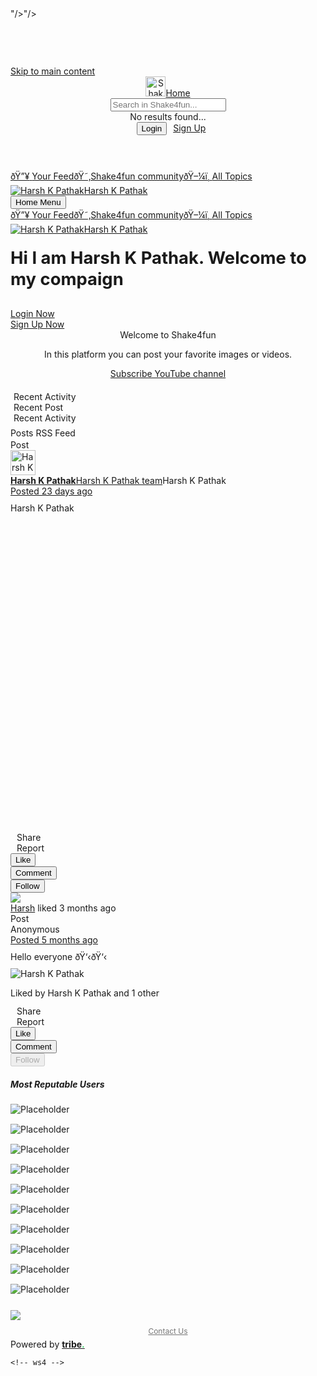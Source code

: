 <!doctype html>
<html lang="en" dir="ltr">
  <head prefix="og: http://ogp.me/ns# fb: http://ogp.me/ns/fb# website: http://ogp.me/ns/website#">
    <title data-react-helmet="true">Shake4fun</title>
    <meta content="authenticity_token" name="csrf-param" />
    <meta content="rloi9a89-aKEk6rIDbqleIMmLu9FwGatCkig" name="csrf-token" />    
    <meta data-react-helmet="true" charset="utf-8"/><meta data-react-helmet="true" http-equiv="X-UA-Compatible" content="IE=edge"/><meta data-react-helmet="true" name="msapplication-navbutton-color" content="white"/><meta data-react-helmet="true" name="msapplication-tap-highlight" content="no"/><meta data-react-helmet="true" name="msapplication-TileColor" content="#FFFFFF"/><meta data-react-helmet="true" name="viewport" content="width=device-width, initial-scale=1, maximum-scale=1, user-scalable=yes"/><meta data-react-helmet="true" name="mobile-web-app-capable" content="yes"/><meta data-react-helmet="true" name="theme-color" content="#FFFFFF"/><meta data-react-helmet="true" name="apple-mobile-web-app-capable" content="yes"/><meta data-react-helmet="true" name="apple-mobile-web-app-status-bar-style" content="white"/><meta data-react-helmet="true" name="apple-touch-startup-image" content="/assets/934c0518b47e40b03e6815aa181361ad.png"/><meta data-react-helmet="true" name="apple-touch-fullscreen" content="yes"/><meta data-react-helmet="true" property="og:type" content="website"/><meta data-react-helmet="true" property="og:image:width" content="1024"/><meta data-react-helmet="true" property="og:image:height" content="512"/><meta data-react-helmet="true" property="fb:app_id" content="323262871859508"/><meta data-react-helmet="true" name="twitter:card" content="summary_large_image"/><meta data-react-helmet="true" name="slack-app-id" content="ADM73C1PS"/><meta data-react-helmet="true" name="twitter:title" content="Shake4fun"/><meta data-react-helmet="true" property="og:title" content="Shake4fun"/><meta data-react-helmet="true" name="twitter:image" content="https://static.t-cdn.net/5e3378bb87309b21572198c6/portals/banner_48188.png"/><meta data-react-helmet="true" name="msapplication-TileImage" content="https://static.t-cdn.net/5e3378bb87309b21572198c6/portals/favicon_33292-152x152.png"/><meta data-react-helmet="true" name="application-name" content="Shake4fun"/><meta data-react-helmet="true" name="apple-mobile-web-app-title" content="Shake4fun"/><meta data-react-helmet="true" name="description" content="<meta name="description" content="Shake4fun is a social media platform. Connect with it now."/>"/><meta data-react-helmet="true" name="keywords" content=""/><meta data-react-helmet="true" property="og:image" content="https://static.t-cdn.net/5e3378bb87309b21572198c6/portals/banner_48188.png"/><meta data-react-helmet="true" property="og:site_name" content="Shake4fun"/><meta data-react-helmet="true" property="og:description" content="<meta name="description" content="Shake4fun is a social media platform. Connect with it now."/>"/><meta data-react-helmet="true" name="twitter:site" content="@HarshKPathakk"/>
    <link data-react-helmet="true" rel="manifest" href="/manifest.json"/><link data-react-helmet="true" rel="icon" href="https://static.t-cdn.net/5e3378bb87309b21572198c6/portals/favicon_33292.png"/><link data-react-helmet="true" rel="icon" sizes="192x192" href="https://static.t-cdn.net/5e3378bb87309b21572198c6/portals/favicon_33292-192x192.png"/><link data-react-helmet="true" rel="apple-touch-icon" sizes="152x152" href="https://static.t-cdn.net/5e3378bb87309b21572198c6/portals/favicon_33292-152x152.png"/>
    <script data-react-helmet="true" type="application/ld+json">{"@context":"http://schema.org","@type":"Organization","name":"Shake4fun","logo":"https://photopedia.tribe.so/assets/43980cf8d41e9ad5e5365874e156164c.png","url":"https://photopedia.tribe.so"}</script>
    
  <link rel="stylesheet" href="https://t-assets.net/assets/c66c9dedfbf5f3f7b23dd5cd191500b6.css" />
  <link id="custom-stylesheet" rel="stylesheet" href="/css/theme.css?hash=d540f81f5212e83b7d71be6b89db0a55" />
    
    
  </head>
  <body class="role-guest">
    <div id="app"><div data-reactroot=""><div class="main-wrapper" style="padding-top:75px"><a href="#contentStart" tabindex="1" class="sr-only sr-only-focusable"><span>Skip to main content</span></a><header class="main-navigation"><nav class="ui borderless text main-menu menu"><div class="ui container"><a title="Shake4fun" class="header item header-logo" href="/"><img style="width:auto" src="https://static.t-cdn.net/5e3378bb87309b21572198c6/portals/logo_13513.png" height="32" alt="Shake4fun" class="ui image"/></a><a accessKey="h" class="item header-home-link active" href="/"><i aria-hidden="true" class="newspaper outline icon"></i><span class="mobile hidden"><span>Home</span></span></a><div class="ui fluid search global-search mobile hidden"><div class="ui icon input"><input type="text" placeholder="Search in Shake4fun..." value="" tabindex="0" class="prompt" autoComplete="off"/><i aria-hidden="true" class="search icon"></i></div><div class="results transition"><div class="message empty"><div class="header"><span>No results found...</span></div></div></div></div><a class="item mobile only"><i aria-hidden="true" class="search icon"></i></a><div class="right menu"><button style="margin:0 10px" accessKey="l" class="ui primary right floated button" tabindex="0"><span>Login</span></button><a role="button" href="/signup" class="item right item"><span>Sign Up</span></a></div></div></nav></header><main class="ui container fluid"><div id="contentStart" aria-label="Main content"></div><div class="ui container"><div role="alert" class="ui hidden message main-message"><i aria-hidden="true" class="close icon"></i></div></div><div><div><div class="ui centered container stackable three column grid"><div class="three wide computer four wide tablet column"><div><aside role="navigation" aria-label="Page Navigation Menu" class="ui fluid secondary vertical mobile hidden main-sidebar menu"><a role="menuitem" accessKey="f" class="item main-sidebar-item active" href="/"><span class="emoji" aria-hidden="true">ðŸ”¥</span> <span>Your Feed</span></a><a role="menuitem" class="item main-sidebar-item" href="/groups"><span class="emoji" aria-hidden="true">ðŸ˜‚</span>Shake4fun community</a><a role="menuitem" class="item main-sidebar-item" href="/topics"><span class="emoji" aria-hidden="true">ðŸ–¼ï¸</span> <span>All Topics</span></a><div class="ui divider main-sidebar-item"></div><a aria-label="Harsh K Pathak Topic Feed" role="menuitem" class="item main-sidebar-topic topic-menu-item" href="/feed/harsh-k-pathak"><img aria-hidden="true" src="/assets/617f59429491faddfe6c644b195bd543.png" alt="Harsh K Pathak" class="ui image"/>Harsh K Pathak</a></aside><div class="mobile only mobile-main-menu"><div role="listbox" aria-expanded="false" class="ui fluid dropdown" tabindex="0"><button class="ui large fluid button"><span>Home Menu</span> <i aria-hidden="true" class="bars icon float-right"></i></button><div style="width:100%" class="menu transition"><a role="menuitem" accessKey="f" class="item main-sidebar-item active" href="/"><span class="emoji" aria-hidden="true">ðŸ”¥</span> <span>Your Feed</span></a><a role="menuitem" class="item main-sidebar-item" href="/groups"><span class="emoji" aria-hidden="true">ðŸ˜‚</span>Shake4fun community</a><a role="menuitem" class="item main-sidebar-item" href="/topics"><span class="emoji" aria-hidden="true">ðŸ–¼ï¸</span> <span>All Topics</span></a><div class="divider main-sidebar-item"></div><a aria-label="Harsh K Pathak Topic Feed" role="menuitem" class="item main-sidebar-topic topic-menu-item" href="/feed/harsh-k-pathak"><img aria-hidden="true" src="/assets/617f59429491faddfe6c644b195bd543.png" alt="Harsh K Pathak" class="ui image"/>Harsh K Pathak</a></div></div></div></div></div><div class="nine wide computer twelve wide tablet column"><div class="ui center aligned segment"><h1 style="margin-top:20px;margin-bottom:30px;font-size:1.714rem">Hi I am Harsh K Pathak. Welcome to my compaign</h1><div class="ui stackable equal width grid"><div class="row"><div class="column"><a class="ui big fluid primary button" role="button" href="/login"><span>Login Now</span></a></div><div class="column no-padding-bottom"><a class="ui big basic fluid primary button" role="button" href="/signup"><span>Sign Up Now</span></a></div></div></div></div><div style="border:0;background:url(https://static.t-cdn.net/5e3378bb87309b21572198c6/portals/announcement_26847.png);background-size:cover" class="ui clearing inverted segment announcement dark-image-background community-announcement"><div style="text-align:center"><div class="ui header">Welcome to Shake4fun</div><div class="announcement-content"><p class="ltr">In this platform you can post your favorite images or videos.</p></div><div><a href="https://www.youtube.com/channel/UCvvfCLrJc_wbBH-kDJdscwQ" class="ui large basic primary button" role="button">Subscribe YouTube channel</a></div></div></div><div class="mobile tablet only" style="margin-bottom:15px"></div><div class="feed-list-container"><div role="list" class="ui horizontal selection list filter-bar-wrapper"><div role="listitem" class="item"><div style="padding:5px 0 5px 5px" role="listbox" aria-expanded="false" class="ui pointing dropdown feed-type-filter" tabindex="0"><div class="text" role="alert" aria-live="polite">Recent Activity</div><i aria-hidden="true" class="dropdown icon"></i><div class="menu transition"><div role="option" class="item">Recent Post</div><div role="option" class="item">Recent Activity</div></div></div></div><div role="listitem" class="item float-right filter-bar-rss"><div style="padding:2px 0" role="listbox" aria-expanded="false" class="ui top right pointing dropdown" tabindex="0"><i aria-hidden="true" class="orange rss square large icon"></i><i aria-hidden="true" class="dropdown icon"></i><div class="menu transition"><div role="option" class="item">Posts<!-- --> RSS Feed</div></div></div></div></div><div class="feed-list"><div class="ui fluid card post-item post-list-item"><div class="content card-head"><div class="card-head-content-type">Post</div></div><div class="content post-title"><div class="user-bar clearfix"><a tabindex="-1" aria-hidden="true" class="user-bar-image" href="/user/harshkpathak"><img style="width:40px" src="https://t-images.imgix.net/https%3A%2F%2Fstatic.t-cdn.net%2F5e3378bb87309b21572198c6%2Fusers%2F5e3378bd87309b21572198e5%2F5e3378bd87309b21572198e5_51506.png?width=80&height=80&crop=faces&fit=crop&w=80&h=80&auto=format%2Ccompress&ixlib=js-2.3.1&s=ec11c9efa08dbf6f33718ac08e6c1b45" alt="Harsh K Pathak" class="ui mini circular left floated image"/><span class="user-bar-icon-verify"><i aria-hidden="true" class="blue check tiny circular inverted icon verification-icon"></i></span></a><div class="user-bar-content"><div class="header user-bar-name"><a href="/user/harshkpathak"><b>Harsh K Pathak</b><span class="text-badge text-badge-gold">Harsh K Pathak team</span></a><span style="display:inline-block" class="meta user-bar-extra"><div class="user-bar-title-wrapper"><span class="card-head-divider"></span><span class="user-bar-title">Harsh K Pathak</span></div></span></div><div class="meta user-bar-time"><a href="/post/harsh-k-pathak-5ed3c49113c2ab0d8e85e896"><span>Posted 23 days ago</span></a></div></div></div><div class="description" style="margin:10px 0"><div class="content post-content"><div class="description"><div class="">Harsh K Pathak</div></div></div></div></div><div><div><div style="height:500px" class="post-attachment-image-item"><div style="width:100%;height:50%" class="post-gallery-item"><a><div style="background:url(https://t-images.imgix.net/https%3A%2F%2Fstatic.t-cdn.net%2F5e3378bb87309b21572198c6%2Fposts%2F5ed3c4630ffa7074808e5e00%2F5ed3c4630ffa7074808e5e00_53990.png?width=1240&w=1240&auto=format%2Ccompress&ixlib=js-2.3.1&s=19c81c377a37b359f2107413b5d728d3)" class="post-gallery-image"><img src="https://t-images.imgix.net/https%3A%2F%2Fstatic.t-cdn.net%2F5e3378bb87309b21572198c6%2Fposts%2F5ed3c4630ffa7074808e5e00%2F5ed3c4630ffa7074808e5e00_53990.png?width=1240&w=1240&auto=format%2Ccompress&ixlib=js-2.3.1&s=19c81c377a37b359f2107413b5d728d3" class="post-gallery-image" style="visibility:hidden"/></div></a></div><div style="width:50%;height:50%" class="post-gallery-item"><a><div style="background:url(https://t-images.imgix.net/https%3A%2F%2Fstatic.t-cdn.net%2F5e3378bb87309b21572198c6%2Fposts%2F5ed3c4700eace559c41cc6eb%2F5ed3c4700eace559c41cc6eb_59853.png?width=620&w=620&auto=format%2Ccompress&ixlib=js-2.3.1&s=065eea3547caadbd4abd8ee5b5dcd01d)" class="post-gallery-image"><img src="https://t-images.imgix.net/https%3A%2F%2Fstatic.t-cdn.net%2F5e3378bb87309b21572198c6%2Fposts%2F5ed3c4700eace559c41cc6eb%2F5ed3c4700eace559c41cc6eb_59853.png?width=620&w=620&auto=format%2Ccompress&ixlib=js-2.3.1&s=065eea3547caadbd4abd8ee5b5dcd01d" class="post-gallery-image" style="visibility:hidden"/></div></a></div><div style="width:50%;height:50%" class="post-gallery-item"><a><div style="background:url(https://t-images.imgix.net/https%3A%2F%2Fstatic.t-cdn.net%2F5e3378bb87309b21572198c6%2Fposts%2F5ed3c47f7b6f987825f04d79%2F5ed3c47f7b6f987825f04d79_42801.png?width=620&w=620&auto=format%2Ccompress&ixlib=js-2.3.1&s=6d764866d704730bc577c024b1c82f0a)" class="post-gallery-image"><img src="https://t-images.imgix.net/https%3A%2F%2Fstatic.t-cdn.net%2F5e3378bb87309b21572198c6%2Fposts%2F5ed3c47f7b6f987825f04d79%2F5ed3c47f7b6f987825f04d79_42801.png?width=620&w=620&auto=format%2Ccompress&ixlib=js-2.3.1&s=6d764866d704730bc577c024b1c82f0a" class="post-gallery-image" style="visibility:hidden"/></div></a></div></div></div></div><div class="extra content card-footer"><div class="float-right"><div class="footer-menu float-right" style="margin-left:10px;margin-right:10px"><div aria-hidden="true" role="listbox" aria-expanded="false" class="ui top right pointing dropdown floating-action-menu" tabindex="-1"><div class="text" role="alert" aria-live="polite"></div><i aria-hidden="true" class="ellipsis horizontal icon"></i><div class="menu transition"><div role="option" class="item item share-dropdown"><i class="mr-3 ml-0 float-left text-sm-1 outline icon share vertical far outline"></i><span>Share</span></div><div role="option" class="item"><i class="mr-3 ml-0 block float-left text-sm-1 icon flag vertical far outline"></i><span>Report</span></div></div></div></div><div class="avatar-group float-right"></div></div><div role="list" class="ui large horizontal link list card-footer-left-wrapper"><div role="listitem" class="item card-footer-left-item footer-like-button"><button class="ui tiny basic button like-button"><i class="mr-2 ml-0  float-left text-sm-1 outline  icon heart far"></i><span><span>Like</span></span></button></div><div role="listitem" class="item card-footer-left-item"><button class="ui tiny basic button comment-button"><i class="mr-2 ml-0 float-left text-sm-1 outline icon comment far"></i><span>Comment</span></button></div><div role="listitem" class="item card-footer-left-item"><button class="ui tiny basic button"><span>Follow</span></button></div></div></div></div><div class="last-action-bar"><div class="last-action-bar-image"><img src="https://t-images.imgix.net/https%3A%2F%2Fstatic.t-cdn.net%2F5e3378bb87309b21572198c6%2Fusers%2F5e3378bd87309b21572198e5%2F5e3378bd87309b21572198e5_51506.png?width=40&height=40&crop=faces&fit=crop&w=40&h=40&auto=format%2Ccompress&ixlib=js-2.3.1&s=38ab1c97a55d2e1176edc7f4b6798610" class="ui avatar image last-action-bar-avatar"/></div><div class="last-action-bar-content"><span><a href="/user/harshkpathak">Harsh</a> liked 3 months ago</span></div></div><div class="ui fluid card post-item post-list-item"><div class="content card-head"><div class="card-head-content-type">Post</div></div><div class="content post-title"><div class="meta author"><i aria-hidden="true" class="user circular icon float-left answer-anonymous-icon"></i><div><div class="header user-bar-name"><span>Anonymous</span></div><div class="meta user-bar-time"><a href="/post/hello-everyone-5e34113876d16132958892db"><span>Posted 5 months ago</span></a></div></div></div><div class="description" style="margin:10px 0"><div class="content post-content"><div class="description"><div class="">Hello everyone ðŸ‘‹ðŸ‘‹</div></div></div></div></div><div style="min-height:60px;border:none" class="content card-footer middle aligned"><span class="right floated" style="margin-top:4px;color:grey"></span><span class="middle aligned"><a class="card-footer-likes"><div class="avatar-group"><span><img src="https://t-images.imgix.net/https%3A%2F%2Fstatic.t-cdn.net%2F5e3378bb87309b21572198c6%2Fusers%2F5e3378bd87309b21572198e5%2F5e3378bd87309b21572198e5_51506.png?width=48&height=48&crop=faces&fit=crop&w=48&h=48&auto=format%2Ccompress&ixlib=js-2.3.1&s=70f5eda0c76f1b63b23a7645f4db5da6" alt="Harsh K Pathak" class="ui tiny avatar image"/></span></div><p class="card-footer-likes-text">Liked by Harsh K Pathak and 1 other</p></a></span><span></span></div><div class="extra content card-footer"><div class="float-right"><div class="footer-menu float-right" style="margin-left:10px;margin-right:10px"><div aria-hidden="true" role="listbox" aria-expanded="false" class="ui top right pointing dropdown floating-action-menu" tabindex="-1"><div class="text" role="alert" aria-live="polite"></div><i aria-hidden="true" class="ellipsis horizontal icon"></i><div class="menu transition"><div role="option" class="item item share-dropdown"><i class="mr-3 ml-0 float-left text-sm-1 outline icon share vertical far outline"></i><span>Share</span></div><div role="option" class="item"><i class="mr-3 ml-0 block float-left text-sm-1 icon flag vertical far outline"></i><span>Report</span></div></div></div></div><div class="avatar-group float-right"></div></div><div role="list" class="ui large horizontal link list card-footer-left-wrapper"><div role="listitem" class="item card-footer-left-item footer-like-button"><button class="ui tiny basic button like-button"><i class="mr-2 ml-0  float-left text-sm-1 outline  icon heart far"></i><span><span>Like</span></span></button></div><div role="listitem" class="item card-footer-left-item"><button class="ui tiny basic button comment-button"><i class="mr-2 ml-0 float-left text-sm-1 outline icon comment far"></i><span>Comment</span></button></div><div role="listitem" class="item card-footer-left-item"><button class="ui tiny basic disabled button" disabled="" tabindex="-1"><span>Follow</span></button></div></div></div></div></div></div></div><div class="four wide computer column tablet or lower hidden"><div style="margin-bottom:10px" class="users-leaderboard"><div class="ui segments"><div class="ui segment"><h5 class="ui header"><span>Most Reputable Users</span></h5></div><div class="ui segment"><div><div role="list" class="ui relaxed list"><div role="listitem" class="item" style="display:flex"><img src="/assets/617f59429491faddfe6c644b195bd543.png" alt="Placeholder" class="ui avatar image"/><div style="flex:1" class="content"><div class="header"><div style="height:14px;margin:0;margin-top:2px;width:80%" class="short-paragraph"></div></div><div style="height:14px;margin:0;margin-top:2px;width:30%" class="short-paragraph"></div></div></div><div role="listitem" class="item" style="display:flex"><img src="/assets/617f59429491faddfe6c644b195bd543.png" alt="Placeholder" class="ui avatar image"/><div style="flex:1" class="content"><div class="header"><div style="height:14px;margin:0;margin-top:2px;width:87%" class="short-paragraph"></div></div><div style="height:14px;margin:0;margin-top:2px;width:30%" class="short-paragraph"></div></div></div><div role="listitem" class="item" style="display:flex"><img src="/assets/617f59429491faddfe6c644b195bd543.png" alt="Placeholder" class="ui avatar image"/><div style="flex:1" class="content"><div class="header"><div style="height:14px;margin:0;margin-top:2px;width:90%" class="short-paragraph"></div></div><div style="height:14px;margin:0;margin-top:2px;width:30%" class="short-paragraph"></div></div></div><div role="listitem" class="item" style="display:flex"><img src="/assets/617f59429491faddfe6c644b195bd543.png" alt="Placeholder" class="ui avatar image"/><div style="flex:1" class="content"><div class="header"><div style="height:14px;margin:0;margin-top:2px;width:87%" class="short-paragraph"></div></div><div style="height:14px;margin:0;margin-top:2px;width:30%" class="short-paragraph"></div></div></div><div role="listitem" class="item" style="display:flex"><img src="/assets/617f59429491faddfe6c644b195bd543.png" alt="Placeholder" class="ui avatar image"/><div style="flex:1" class="content"><div class="header"><div style="height:14px;margin:0;margin-top:2px;width:80%" class="short-paragraph"></div></div><div style="height:14px;margin:0;margin-top:2px;width:30%" class="short-paragraph"></div></div></div><div role="listitem" class="item" style="display:flex"><img src="/assets/617f59429491faddfe6c644b195bd543.png" alt="Placeholder" class="ui avatar image"/><div style="flex:1" class="content"><div class="header"><div style="height:14px;margin:0;margin-top:2px;width:73%" class="short-paragraph"></div></div><div style="height:14px;margin:0;margin-top:2px;width:30%" class="short-paragraph"></div></div></div><div role="listitem" class="item" style="display:flex"><img src="/assets/617f59429491faddfe6c644b195bd543.png" alt="Placeholder" class="ui avatar image"/><div style="flex:1" class="content"><div class="header"><div style="height:14px;margin:0;margin-top:2px;width:70%" class="short-paragraph"></div></div><div style="height:14px;margin:0;margin-top:2px;width:30%" class="short-paragraph"></div></div></div><div role="listitem" class="item" style="display:flex"><img src="/assets/617f59429491faddfe6c644b195bd543.png" alt="Placeholder" class="ui avatar image"/><div style="flex:1" class="content"><div class="header"><div style="height:14px;margin:0;margin-top:2px;width:73%" class="short-paragraph"></div></div><div style="height:14px;margin:0;margin-top:2px;width:30%" class="short-paragraph"></div></div></div><div role="listitem" class="item" style="display:flex"><img src="/assets/617f59429491faddfe6c644b195bd543.png" alt="Placeholder" class="ui avatar image"/><div style="flex:1" class="content"><div class="header"><div style="height:14px;margin:0;margin-top:2px;width:80%" class="short-paragraph"></div></div><div style="height:14px;margin:0;margin-top:2px;width:30%" class="short-paragraph"></div></div></div><div role="listitem" class="item" style="display:flex"><img src="/assets/617f59429491faddfe6c644b195bd543.png" alt="Placeholder" class="ui avatar image"/><div style="flex:1" class="content"><div class="header"><div style="height:14px;margin:0;margin-top:2px;width:87%" class="short-paragraph"></div></div><div style="height:14px;margin:0;margin-top:2px;width:30%" class="short-paragraph"></div></div></div></div></div></div></div></div><div class="sidebar-footer"><div class="ui segment"><div><img src="https://1.bp.blogspot.com/-LuLONgV3sAw/XuzvNM0-cyI/AAAAAAAAAN8/oAEUHj7oz0UJWUcrZ03g_HG_zEMPFoyagCK4BGAsYHg/s320/IMG_20200604_"/></div></div><div class="ui divider"></div><div class="ui centered container center aligned four column grid footer-social-media-links"><div class="column"><a title="Shake4fun Instagram" target="_blank" href="https://www.instagram.com/harshkpathakk/"><i aria-hidden="true" class="grey instagram icon"></i></a></div><div class="column"><a title="Shake4fun LinkedIn" target="_blank" href="https://www.linkedin.com/in/harsh-k-pathak-956659196"><i aria-hidden="true" class="grey linkedin icon"></i></a></div><div class="column"><a title="Shake4fun Twitter" target="_blank" href="https://mobile.twitter.com/HarshKPathakk"><i aria-hidden="true" class="grey twitter icon"></i></a></div><div class="column"><a title="Shake4fun Facebook" target="_blank" href="https://www.facebook.com/harshkpathakk"><i aria-hidden="true" class="grey facebook icon"></i></a></div></div><div style="margin-top:10px;text-align:center;color:#a1a1a1;font-size:12px"><a style="color:#767676" target="_blank" href="mailto:pathakharsh230@gmail.com"><span>Contact Us</span></a></div><div style="margin-top:5px;text-align:center;color:#a1a1a1;font-size:12px"></div><div style="margin-top:5px;text-align:center;color:#a1a1a1;font-size:12px"></div><div class="powered-by"><span>Powered by <a target="_blank" href="https://tribe.so?utm_campaign=powered-by-tribe&utm_medium=referral&utm_source=photopedia.tribe.so&utm_term=Shake4fun"><b>tribe<span style="color: #29CE5D">.</span></b></a></span></div></div></div></div></div></div><div class="sr-only" role="status" aria-live="polite" aria-atomic="true"></div></main></div></div></div>
    <script>window.__INITIAL_STATE__ = {"accessibilityMessage":{"message":""},"admin":{"users":{"isLoading":false,"items":[],"activeUser":null,"lastPage":null},"topics":{"isLoading":false,"items":[],"activeTaopic":null,"lastPage":null},"invitations":{"isLoading":false,"items":[],"activeUser":null,"lastPage":null},"webhooks":{"isLoading":false,"items":[],"activeWebhook":null,"lastPage":null},"groups":{"isLoading":false,"items":[],"activeGroup":null,"lastPage":null},"domain":{}},"answer":{"questions":{"items":false,"params":{"page":1},"hasMore":true,"isLoading":false},"votes":{"modalOpen":false,"items":false,"itemsCount":2},"drafts":{"items":false,"page":1,"hasMore":true,"isLoading":false},"requests":{"items":false,"page":1,"hasMore":true,"isLoading":false},"report":{"modal":false,"isPosting":false},"vote":false},"app":{"apps":{"items":false,"page":1,"hasMore":true,"isLoading":false},"item":null},"browser":{"_responsiveState":true,"lessThan":{"extraSmall":false,"small":false,"medium":false,"large":false,"infinity":false},"greaterThan":{"extraSmall":true,"small":true,"medium":true,"large":true,"infinity":false},"is":{"extraSmall":false,"small":false,"medium":false,"large":false,"infinity":true},"mediaType":"infinity","orientation":null,"breakpoints":{"extraSmall":480,"small":768,"medium":992,"large":1200,"infinity":null}},"comment":{"isEditing":false,"report":{"modal":false,"isPosting":false}},"csrfToken":"rloi9a89-aKEk6rIDbqleIMmLu9FwGatCkig","entities":{"answer_requests":{},"answers":{},"apps":{},"comments":{},"events":{},"groups":{},"portals":{},"posts":{"5ed3c49113c2ab0d8e85e896":{"_id":"5ed3c49113c2ab0d8e85e896","shortId":"3JAAV","lang":"","updatedAt":"2020-05-31T14:52:01.218Z","createdAt":"2020-05-31T14:52:01.178Z","content":"Harsh K Pathak","publishedAt":"2020-05-31T14:52:01.175Z","portal":"5e3378bb87309b21572198c6","user":"harshkpathak","__v":0,"lastActionAt":"2020-05-31T14:52:01.203Z","slug":"harsh-k-pathak","synced":{"searchFailed":false,"search":true},"referrers":[],"downvotes":[],"upvotes":[],"comments":[],"rewards":[],"videos":[],"files":[],"images":[{"code":"5ed3c4630ffa7074808e5e00","src":"https://static.t-cdn.net/5e3378bb87309b21572198c6/posts/5ed3c4630ffa7074808e5e00/5ed3c4630ffa7074808e5e00_53990.png","formatType":"image/jpeg","_id":"5ed3c49113c2ab0d8e85e899"},{"code":"5ed3c4700eace559c41cc6eb","src":"https://static.t-cdn.net/5e3378bb87309b21572198c6/posts/5ed3c4700eace559c41cc6eb/5ed3c4700eace559c41cc6eb_59853.png","formatType":"image/jpeg","_id":"5ed3c49113c2ab0d8e85e898"},{"code":"5ed3c47f7b6f987825f04d79","src":"https://static.t-cdn.net/5e3378bb87309b21572198c6/posts/5ed3c47f7b6f987825f04d79/5ed3c47f7b6f987825f04d79_42801.png","formatType":"image/jpeg","_id":"5ed3c49113c2ab0d8e85e897"}],"attachments":[],"links":[],"media":[],"topics":[],"posters":[],"bookmarks":[],"followers":[],"score":0,"counts":{"bookmarks":0,"downvotes":0,"links":0,"totalUpvotes":0,"upvotes":0,"followers":0,"edits":0,"responses":0,"comments":0,"views":0},"status":"published","privacy":"public","lastAction":{"verb":"create","user":{"_id":"5e3378bd87309b21572198e5","profile":{"links":{"homepage":"https://harshkpathak.com","linkedin":"harsh-k-pathak-956659196","facebook":"hkharshpathak","twitter":"HarshKPathakk","instagram":"harshpathakk"},"counts":{"receivedLikes":11,"replies":0,"receivedDownloads":0,"downloads":0,"fileUploads":0,"groups":0,"requests":0,"edits":1,"questionsFollowers":0,"responses":0,"posts":-1,"questions":-1,"comments":0,"answersWords":0,"answersVotes":0,"answers":-1,"views":0,"followings":0,"followers":0},"score":28,"verified":true,"badge":{"text":"Harsh K Pathak team","type":"gold"},"description":"","title":"Harsh K Pathak","banner":"https://static.t-cdn.net/5e3378bb87309b21572198c6/users/5e3378bd87309b21572198e5/5e3378bd87309b21572198e5_43547.png","picture":"https://static.t-cdn.net/5e3378bb87309b21572198c6/users/5e3378bd87309b21572198e5/5e3378bd87309b21572198e5_51506.png","website":"","location":"","gender":"","name":"Harsh K Pathak","username":"harshkpathak"},"externalId":null,"id":"5e3378bd87309b21572198e5"}},"kind":"simple","type":"post","anonymous":false,"verified":false,"responses":[],"summary":"Harsh K Pathak","id":"5ed3c49113c2ab0d8e85e896","url":"/post/5ed3c49113c2ab0d8e85e896","api_url":"/posts/5ed3c49113c2ab0d8e85e896"},"5e34113876d16132958892db":{"_id":"5e34113876d16132958892db","shortId":"OpZWZ","lang":"","updatedAt":"2020-03-22T05:53:32.818Z","createdAt":"2020-01-31T11:36:24.082Z","content":"Hello everyone ðŸ‘‹ðŸ‘‹","publishedAt":"2020-01-31T11:36:24.080Z","portal":"5e3378bb87309b21572198c6","user":null,"__v":2,"lastActionAt":"2020-03-22T05:53:32.795Z","slug":"hello-everyone","synced":{"searchFailed":false,"search":true},"referrers":[],"downvotes":[],"upvotes":["harshkpathak"],"comments":[],"rewards":[],"videos":[],"files":[],"images":[],"attachments":[],"links":[],"media":[],"topics":[],"posters":[],"bookmarks":[],"followers":[],"score":0,"counts":{"bookmarks":0,"downvotes":0,"links":0,"totalUpvotes":0,"upvotes":2,"followers":0,"edits":0,"responses":0,"comments":0,"views":0},"status":"published","privacy":"public","lastAction":{"verb":"like","user":{"_id":"5e3378bd87309b21572198e5","profile":{"links":{"homepage":"https://harshkpathak.com","linkedin":"harsh-k-pathak-956659196","facebook":"hkharshpathak","twitter":"HarshKPathakk","instagram":"harshpathakk"},"counts":{"receivedLikes":11,"replies":0,"receivedDownloads":0,"downloads":0,"fileUploads":0,"groups":0,"requests":0,"edits":1,"questionsFollowers":0,"responses":0,"posts":-1,"questions":-1,"comments":0,"answersWords":0,"answersVotes":0,"answers":-1,"views":0,"followings":0,"followers":0},"score":28,"verified":true,"badge":{"text":"Harsh K Pathak team","type":"gold"},"description":"","title":"Harsh K Pathak","banner":"https://static.t-cdn.net/5e3378bb87309b21572198c6/users/5e3378bd87309b21572198e5/5e3378bd87309b21572198e5_43547.png","picture":"https://static.t-cdn.net/5e3378bb87309b21572198c6/users/5e3378bd87309b21572198e5/5e3378bd87309b21572198e5_51506.png","website":"","location":"","gender":"","name":"Harsh K Pathak","username":"harshkpathak"},"externalId":null,"id":"5e3378bd87309b21572198e5"}},"kind":"simple","type":"post","anonymous":false,"verified":false,"responses":[],"summary":"Hello everyone ðŸ‘‹ðŸ‘‹","id":"5e34113876d16132958892db","url":"/post/5e34113876d16132958892db","api_url":"/posts/5e34113876d16132958892db"}},"questions":{},"topics":{},"users":{"harshkpathak":{"_id":"5e3378bd87309b21572198e5","profile":{"links":{"homepage":"https://harshkpathak.com","linkedin":"harsh-k-pathak-956659196","facebook":"hkharshpathak","twitter":"HarshKPathakk","instagram":"harshpathakk"},"counts":{"receivedLikes":11,"replies":0,"receivedDownloads":0,"downloads":0,"fileUploads":0,"groups":0,"requests":0,"edits":1,"questionsFollowers":0,"responses":0,"posts":-1,"questions":-1,"comments":0,"answersWords":0,"answersVotes":0,"answers":-1,"views":0,"followings":0,"followers":0},"score":28,"verified":true,"badge":{"text":"Harsh K Pathak team","type":"gold"},"description":"","title":"Harsh K Pathak","banner":"https://static.t-cdn.net/5e3378bb87309b21572198c6/users/5e3378bd87309b21572198e5/5e3378bd87309b21572198e5_43547.png","picture":"https://static.t-cdn.net/5e3378bb87309b21572198c6/users/5e3378bd87309b21572198e5/5e3378bd87309b21572198e5_51506.png","website":"","location":"","gender":"","name":"Harsh K Pathak","username":"harshkpathak"},"externalId":null,"id":"5e3378bd87309b21572198e5"}},"feed":{"5ed3c49113c2ab0d8e85e896":{"_id":"5ed3c49113c2ab0d8e85e896","type":"Post","publishedAt":"2020-05-31T14:52:01.175Z","post":"5ed3c49113c2ab0d8e85e896"},"5e34113876d16132958892db":{"_id":"5e34113876d16132958892db","type":"Post","publishedAt":"2020-01-31T11:36:24.080Z","rank":"2020-03-22T05:53:32.795Z","post":"5e34113876d16132958892db"}}},"event":{"item":null,"questions":{},"answers":{}},"form":{},"group":{"editorModal":false,"pickerModal":false,"feed":{"items":false,"hasMore":true,"isLoading":false,"topic":null,"params":{"page":1},"moderation":0},"members":{"items":false,"hasMore":true,"isLoading":false,"topic":null,"params":{}},"stats":{},"selectedGroup":false,"isUploadingImage":false},"home":{"answers":{"items":false,"page":1,"hasMore":true,"isLoading":false},"contentModal":false,"feed":{"items":["5ed3c49113c2ab0d8e85e896","5e34113876d16132958892db"],"params":{"page":1,"sort":"lastActionAt.desc","types":""},"hasMore":true,"isLoading":false,"topic":null,"moderation":0,"page":1},"groups":{"items":false,"params":{"page":1},"hasMore":true,"isLoading":false},"notifications":{"items":false,"page":1,"hasMore":true,"isLoading":false,"verb":false},"content":{},"searchGlobal":{"results":[],"isLoading":false,"count":0,"value":""},"searchPage":{"results":[],"isLoading":false,"value":"","itemPerPage":0,"currentPage":1},"topics":{"items":false,"page":1,"hasMore":true,"isLoading":false},"comments":{"items":false,"page":1,"hasMore":true,"isLoading":false},"featured":{},"widget":{"infiniteScroll":true,"limit":null}},"isEmbed":false,"isFetching":false,"loadingBar":{"default":0},"message":{},"modal":{"isOpen":false,"options":{"title":"","content":"","props":{},"actions":[],"type":"alert","callback":false,"messageId":""},"upgradeModal":{"isOpen":false,"isLoading":false},"shareModal":false},"portal":{"_id":"5e3378bb87309b21572198c6","updatedAt":"2020-06-21T06:07:58.319Z","createdAt":"2020-01-31T00:45:47.615Z","name":"Shake4fun","domain":"photopedia.tribe.so","baseUrl":"https://photopedia.tribe.so","__v":53,"seed":false,"banner":"https://static.t-cdn.net/5e3378bb87309b21572198c6/portals/banner_48188.png","favicon":"https://static.t-cdn.net/5e3378bb87309b21572198c6/portals/favicon_33292.png","logo":"https://static.t-cdn.net/5e3378bb87309b21572198c6/portals/logo_13513.png","keywords":"","longName":"Shake4fun","description":"<meta name=\"description\" content=\"Shake4fun is a social media platform. Connect with it now.\"/>","email":"pathakharsh230@gmail.com","sitemap":{"status":"new","urls":[]},"security":{"files":[".pdf",".jpg"]},"fields":{"user":[],"userString":""},"apps":[{"_id":"5dc307748c94f94c305dd051","settings":{"_id":"5d7019090494fcc995fb31c0","createPostWeight":"2","commentWeight":"1","replyPostWeight":"2","receivedLikeWeight":"2","getUpvoteAnswerWeight":"3","createAnswerWeight":"2","askQuestionWeight":"2","baseScore":"10","enabled":true},"slug":"reputation","app":{"_id":"5d7019090494fcc995fb31c0","name":"Reputation","slug":"reputation","type":"native","categories":["Integration"],"picture":"https://tribe.so/assets/images/admin-apps/reputation.png","counts":{"followers":0,"installs":0},"premium":false},"enabled":false},{"_id":"5e27e08dba35e5217a3c2db4","settings":{"_id":"5c80d1d33d9228aa7c443205"},"slug":"jwt-sso","app":{"_id":"5c80d1d33d9228aa7c443205","name":"JWT SSO","slug":"jwt-sso","type":"native","categories":["Functionality"],"picture":"https://tribe.so/assets/images/appstore/jwt-sso.png","counts":{"followers":0,"installs":0},"premium":true},"enabled":false},{"app":{"_id":"5cc944743d9228aa7c44d9d0","name":"Groups","slug":"groups","type":"native","categories":["Functionality"],"picture":"https://tribe.so/assets/images/appstore/groups.png","counts":{"followers":0,"installs":0},"premium":true},"slug":"groups","settings":{"plural":"Shake4fun community","singular":"Shake4fun","emoji":"ðŸ˜‚","chooseGroupWhilePosting":true,"postToCommunityMainFeed":true,"_id":"5cc944743d9228aa7c44d9d0","role":"member"},"_id":"5ee0e7bd7b8ddf563015eb43","enabled":false},{"app":{"_id":"5bff88da3d9228aa7c42da4e","name":"Translation","slug":"translation","type":"native","categories":["Functionality"],"picture":"https://tribe.so/assets/images/appstore/translation.png","counts":{"followers":0,"installs":0},"premium":false},"slug":"translation","settings":{"_id":"5bff88da3d9228aa7c42da4e"},"_id":"5ee0e8dcf8c3c54363289445","enabled":false}],"unlockedApps":[],"announcement":{"action":"Subscribe YouTube channel","content":"<p>In this platform you can post your favorite images or videos.</p>","enabled":true,"link":"https://www.youtube.com/channel/UCvvfCLrJc_wbBH-kDJdscwQ","picture":"https://static.t-cdn.net/5e3378bb87309b21572198c6/portals/announcement_26847.png","title":"Welcome to Shake4fun","layout":"darkImageBackground"},"notificationsDefaults":{"email":{"fromEmail":"pathakharsh230@gmail.com","newFollowersFrequency":"immediately","followedUsersFrequency":"daily","upvotesFrequency":"immediately","followedPostsFrequency":"immediately","followedTopicsFrequency":"daily","mentionsFrequency":"immediately","topicFollowMethod":"posts","enabled":true}},"template":{"sidebar":"<img src=\"https://1.bp.blogspot.com/-LuLONgV3sAw/XuzvNM0-cyI/AAAAAAAAAN8/oAEUHj7oz0UJWUcrZ03g_HG_zEMPFoyagCK4BGAsYHg/s320/IMG_20200604_\"/>","fontFamily":"Arial","email":{"notification":"user-notification"},"custom":{"enabled":false},"layout":{"columns":3},"menu":{"background":"#ecba65","border":"#252121","height":40,"links":[],"linksString":""},"footer":{"links":[],"type":"auto","linksString":""},"navbar":{"background":"#e8d7dc","border":"#ffb5b5","color":"#0f0d0d","height":40,"links":[{"_id":"5eeef93e8a5ea4490bb665f1","url":"http://harshkpathak.com.","text":"About us","params":["start"]},{"_id":"5eeef93e8a5ea4490bb665f0","url":"http://harshkpathak.com/contacts","text":"Contact us","params":["start"]}],"enabled":false,"linksString":"About us | http://harshkpathak.com. | start\nContact us | http://harshkpathak.com/contacts | start"},"colors":{"default":"#b717e5","link":"#0a3fee","menuLink":"#cbacac","primary":"#d93131","secondary":"#401071"},"theme":"default"},"messages":{"motto":"Hi I am Harsh K Pathak. Welcome to my compaign"},"pinned":[{"resourceType":"posts","resourceId":"5ed3c49113c2ab0d8e85e896","_id":"5eeef90a6ad4336d482660a2"}],"featured":{"posts":[],"events":[],"answers":[],"topics":[],"users":[{"_id":"5e3378bd87309b21572198e5","profile":{"picture":"https://static.t-cdn.net/5e3378bb87309b21572198c6/users/5e3378bd87309b21572198e5/5e3378bd87309b21572198e5_51506.png","name":"Harsh K Pathak","username":"harshkpathak"},"id":"5e3378bd87309b21572198e5"}],"questions":[]},"coupons":[],"links":{"twitter":"https://mobile.twitter.com/HarshKPathakk","linkedin":"https://www.linkedin.com/in/harsh-k-pathak-956659196","facebook":"https://www.facebook.com/harshkpathakk","instagram":"https://www.instagram.com/harshkpathakk/"},"currency":{"conversionRate":100,"enabled":false},"counts":{"users":11,"unapprovedQuestions":0,"unapprovedAnswers":0,"unanswered":0,"topics":0,"questions":0,"posts":4,"comments":0,"answers":0},"info":{"audience":"","objective":"","industry":"","company":"Photopedia","companySize":"","phone":"","tools":[]},"sections":[],"feed":{"previewLength":250,"sort":"lastActionAt.desc"},"policies":{"tagging":{"addTopicsIsMandatory":false,"addTopics":true},"topicSuggestion":{"minimum":0,"status":"always"},"groupSuggestion":{"minimum":0,"status":"always"},"email":"enabled","cookieConsent":"enabled","removeUser":"admin","registration":"public","content":"shareable","access":"public"},"stage":"inception","status":"live","type":"general","trial":false,"plan":"basic","topics":[{"_id":"5eaf4352294f3b40d62215d7","slug":"harsh-k-pathak","name":"Harsh K Pathak","id":"5eaf4352294f3b40d62215d7"}],"contentTypes":[{"_id":"5d124fa93963273fea471a9a","permission":"member","placeholder":"What's your question?","rules":"","verb":"Ask","emoji":"â“","description":"Perfect when you want definitive answers on a topic","plural":"Questions","singular":"Question","url":"questions","name":"question","thread":{"pagination":{"limit":25,"type":"scroll"},"subthread":true,"sort":"createdAt.asc"},"locations":[],"anonymous":true,"imagesAttachments":false,"filesAttachments":false,"enabled":false,"kind":"question"},{"_id":"5d124fa93963273fea471a99","permission":"member","placeholder":"What's on your mind?","rules":"","verb":"Post","emoji":"âž•","description":"Quickly share what's on your mind with everyone","plural":"Posts","singular":"Post","url":"posts","name":"post","thread":{"pagination":{"limit":25,"type":"scroll"},"subthread":true,"sort":"createdAt.asc"},"locations":[],"anonymous":false,"imagesAttachments":true,"filesAttachments":true,"enabled":true,"kind":"simple"},{"_id":"5d124fa93963273fea471a9b","permission":"member","placeholder":"What do you want to discuss?","rules":"","verb":"Post","emoji":"ðŸ’¬","description":"Great for ongoing dialogue with others in the community","plural":"Discussions","singular":"Discussion","url":"discussions","name":"discussion","thread":{"pagination":{"limit":25,"type":"scroll"},"subthread":true,"sort":"createdAt.asc"},"locations":[],"anonymous":false,"imagesAttachments":false,"filesAttachments":false,"enabled":false,"kind":"article"},{"_id":"5d124fa93963273fea471a98","permission":"member","placeholder":"What do you want to share?","rules":"","verb":"Publish","emoji":"ðŸ“","description":"","plural":"Blogs","singular":"Blog","url":"blogs","name":"article","thread":{"pagination":{"limit":25,"type":"scroll"},"subthread":true,"sort":"createdAt.asc"},"locations":[],"anonymous":false,"imagesAttachments":false,"filesAttachments":false,"enabled":false,"kind":"article"}],"locale":"en","aliases":[],"whitelabel":false,"corsWhitelist":[],"id":"5e3378bb87309b21572198c6","updateHash":"d540f81f5212e83b7d71be6b89db0a55","rootUrl":""},"post":{"articleModal":false,"responses":{},"isPosting":false,"isReplying":false,"isEditing":false,"files":{},"images":{},"videos":{},"links":{"history":{}},"recommendations":{},"isContentEditing":false,"report":{"modal":false,"isPosting":false},"upvotes":{"items":false,"page":1,"hasMore":true,"isLoading":false,"modal":false}},"question":{"answers":{},"answersList":{"page":1,"hasMore":true,"isLoading":false},"recommendations":{},"askModal":false,"rewardForm":false,"topicModal":false,"mergeModal":{"modalOpen":false,"item":null,"questions":[],"isLoading":false,"error":{}},"item":null,"isAnswering":false,"isEditing":false,"isPosting":false,"links":{"history":{}},"search":{"results":[],"isLoading":false,"value":""},"revisions":{"modalOpen":false,"items":false},"stats":{},"similars":{"isLoading":false,"items":false},"experts":{},"report":{"modal":false,"isPosting":false},"polls":[{"text":"","votes":0,"_id":""},{"text":"","votes":0,"_id":""}],"images":{},"files":{},"videos":{}},"routing":{"locationBeforeTransitions":null},"stat":{"views":{},"portal":{}},"topic":{"content":{},"editorModal":false,"pickerModal":false,"experts":{},"feed":{},"isUploadingImage":false,"item":null,"search":{"results":[],"isLoading":false,"value":""},"selectedTopics":[],"contentPickerModal":false},"user":{"answers":{},"authenticated":false,"authUser":{},"content":{},"errors":[],"expertise":{},"followers":{},"followings":{},"invitation":{"fromName":"","email":"","name":""},"isUploadingImage":false,"isWaiting":false,"item":{},"linkedAccounts":{},"notifications":{"items":false,"page":1,"hasMore":true,"isLoading":false,"count":0,"open":false},"profileModal":false,"creditModal":false,"search":{"results":[],"isLoading":false,"value":""},"topUsers":{"items":{},"page":1,"hasMore":true,"isLoading":false,"period":"month"},"transactions":{"items":false,"page":1,"hasMore":true,"isLoading":false},"groups":{}},"webhook":{"editorModal":false},"session":{"locale":"en"}}</script>
    
<script src="https://cdn.polyfill.io/v2/polyfill.min.js?features=Intl.~locale.fa"></script>
<script src="https://cdn.ravenjs.com/3.19.1/raven.min.js" crossorigin="anonymous"></script>

 
 
 

<script>
if('serviceWorker' in navigator) {
  navigator.serviceWorker.register('/sw.js')
    .then(function() {});
}
</script>
<script type="text/javascript" charset="utf-8" src="/locales/en.js"></script>
<script charset="utf-8" src="https://t-assets.net/assets/ca1df0a5075a2545144c.js"></script>
    
    <!-- ws4 -->
  </body>
</html>
